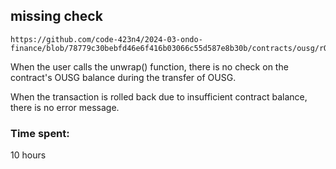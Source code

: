 ## missing check
```
https://github.com/code-423n4/2024-03-ondo-finance/blob/78779c30bebfd46e6f416b03066c55d587e8b30b/contracts/ousg/rOUSG.sol#L436
```
When the user calls the unwrap() function, there is no check on the contract's OUSG balance during the transfer of OUSG.

When the transaction is rolled back due to insufficient contract balance, there is no error message.



### Time spent:
10 hours